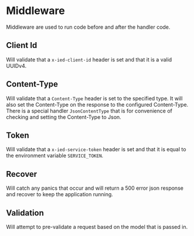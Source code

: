 # Middleware
Middleware are used to run code before and after the handler code.

Client Id
---
Will validate that a `x-ied-client-id` header is set and that it is a valid UUIDv4.

Content-Type
---
Will validate that a `Content-Type` header is set to the specified type.  It will also set the Content-Type on the 
response to the configured Content-Type.  There is a special handler `JsonContentType` that is for convenience of 
checking and setting the Content-Type to Json.

Token
---
Will validate that a `x-ied-service-token` header is set and that it is equal to the environment variable 
`SERVICE_TOKEN`.

Recover
---
Will catch any panics that occur and will return a 500 error json response and recover to keep the application 
running. 

Validation
---
Will attempt to pre-validate a request based on the model that is passed in.